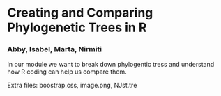 # Creating and Comparing Phylogenetic Trees in R
### Abby, Isabel, Marta, Nirmiti

In our module we want to break down phylogentic tress and understand how R coding can help us compare them.

Extra files: boostrap.css, image.png, NJst.tre

